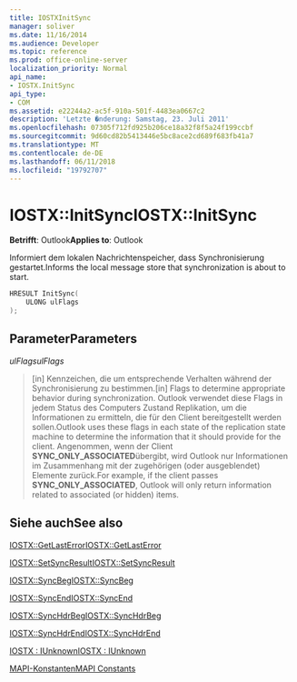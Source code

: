 ```yaml
---
title: IOSTXInitSync
manager: soliver
ms.date: 11/16/2014
ms.audience: Developer
ms.topic: reference
ms.prod: office-online-server
localization_priority: Normal
api_name:
- IOSTX.InitSync
api_type:
- COM
ms.assetid: e22244a2-ac5f-910a-501f-4483ea0667c2
description: 'Letzte �nderung: Samstag, 23. Juli 2011'
ms.openlocfilehash: 07305f712fd925b206ce18a32f8f5a24f199ccbf
ms.sourcegitcommit: 9d60cd82b5413446e5bc8ace2cd689f683fb41a7
ms.translationtype: MT
ms.contentlocale: de-DE
ms.lasthandoff: 06/11/2018
ms.locfileid: "19792707"
---
```

# <a name="iostxinitsync"></a><span data-ttu-id="071e9-103">IOSTX::InitSync</span><span class="sxs-lookup"><span data-stu-id="071e9-103">IOSTX::InitSync</span></span>

  
  
<span data-ttu-id="071e9-104">**Betrifft**: Outlook</span><span class="sxs-lookup"><span data-stu-id="071e9-104">**Applies to**: Outlook</span></span> 
  
<span data-ttu-id="071e9-105">Informiert dem lokalen Nachrichtenspeicher, dass Synchronisierung gestartet.</span><span class="sxs-lookup"><span data-stu-id="071e9-105">Informs the local message store that synchronization is about to start.</span></span>
  
```cpp
HRESULT InitSync( 
    ULONG ulFlags 
);
```

## <a name="parameters"></a><span data-ttu-id="071e9-106">Parameter</span><span class="sxs-lookup"><span data-stu-id="071e9-106">Parameters</span></span>

 <span data-ttu-id="071e9-107">_ulFlags_</span><span class="sxs-lookup"><span data-stu-id="071e9-107">_ulFlags_</span></span>
  
> <span data-ttu-id="071e9-108">[in] Kennzeichen, die um entsprechende Verhalten während der Synchronisierung zu bestimmen.</span><span class="sxs-lookup"><span data-stu-id="071e9-108">[in] Flags to determine appropriate behavior during synchronization.</span></span> <span data-ttu-id="071e9-109">Outlook verwendet diese Flags in jedem Status des Computers Zustand Replikation, um die Informationen zu ermitteln, die für den Client bereitgestellt werden sollen.</span><span class="sxs-lookup"><span data-stu-id="071e9-109">Outlook uses these flags in each state of the replication state machine to determine the information that it should provide for the client.</span></span> <span data-ttu-id="071e9-110">Angenommen, wenn der Client **SYNC_ONLY_ASSOCIATED**übergibt, wird Outlook nur Informationen im Zusammenhang mit der zugehörigen (oder ausgeblendet) Elemente zurück.</span><span class="sxs-lookup"><span data-stu-id="071e9-110">For example, if the client passes **SYNC_ONLY_ASSOCIATED**, Outlook will only return information related to associated (or hidden) items.</span></span> 
    
## <a name="see-also"></a><span data-ttu-id="071e9-111">Siehe auch</span><span class="sxs-lookup"><span data-stu-id="071e9-111">See also</span></span>



[<span data-ttu-id="071e9-112">IOSTX::GetLastError</span><span class="sxs-lookup"><span data-stu-id="071e9-112">IOSTX::GetLastError</span></span>](iostx-getlasterror.md)
  
[<span data-ttu-id="071e9-113">IOSTX::SetSyncResult</span><span class="sxs-lookup"><span data-stu-id="071e9-113">IOSTX::SetSyncResult</span></span>](iostx-setsyncresult.md)
  
[<span data-ttu-id="071e9-114">IOSTX::SyncBeg</span><span class="sxs-lookup"><span data-stu-id="071e9-114">IOSTX::SyncBeg</span></span>](iostx-syncbeg.md)
  
[<span data-ttu-id="071e9-115">IOSTX::SyncEnd</span><span class="sxs-lookup"><span data-stu-id="071e9-115">IOSTX::SyncEnd</span></span>](iostx-syncend.md)
  
[<span data-ttu-id="071e9-116">IOSTX::SyncHdrBeg</span><span class="sxs-lookup"><span data-stu-id="071e9-116">IOSTX::SyncHdrBeg</span></span>](iostx-synchdrbeg.md)
  
[<span data-ttu-id="071e9-117">IOSTX::SyncHdrEnd</span><span class="sxs-lookup"><span data-stu-id="071e9-117">IOSTX::SyncHdrEnd</span></span>](iostx-synchdrend.md)
  
[<span data-ttu-id="071e9-118">IOSTX : IUnknown</span><span class="sxs-lookup"><span data-stu-id="071e9-118">IOSTX : IUnknown</span></span>](iostxiunknown.md)


[<span data-ttu-id="071e9-119">MAPI-Konstanten</span><span class="sxs-lookup"><span data-stu-id="071e9-119">MAPI Constants</span></span>](mapi-constants.md)

